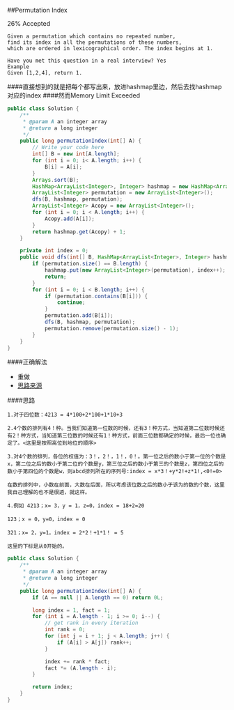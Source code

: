 ##Permutation Index

26% Accepted

	Given a permutation which contains no repeated number,
	find its index in all the permutations of these numbers,
	which are ordered in lexicographical order. The index begins at 1.

	Have you met this question in a real interview? Yes
	Example
	Given [1,2,4], return 1.

####直接想到的就是把每个都写出来，放进hashmap里边，然后去找hashmap对应的index
####然而Memory Limit Exceeded

```java
public class Solution {
    /**
     * @param A an integer array
     * @return a long integer
     */
    public long permutationIndex(int[] A) {
        // Write your code here
        int[] B = new int[A.length];
        for (int i = 0; i< A.length; i++) {
            B[i] = A[i];
        }
        Arrays.sort(B);
        HashMap<ArrayList<Integer>, Integer> hashmap = new HashMap<ArrayList<Integer>, Integer>();
        ArrayList<Integer> permutation = new ArrayList<Integer>();
        dfs(B, hashmap, permutation);
        ArrayList<Integer> Acopy = new ArrayList<Integer>();
        for (int i = 0; i < A.length; i++) {
            Acopy.add(A[i]);
        }
        return hashmap.get(Acopy) + 1;
    }

    private int index = 0;
    public void dfs(int[] B, HashMap<ArrayList<Integer>, Integer> hashmap, ArrayList<Integer> permutation) {
        if (permutation.size() == B.length) {
            hashmap.put(new ArrayList<Integer>(permutation), index++);
            return;
        }
        for (int i = 0; i < B.length; i++) {
            if (permutation.contains(B[i])) {
                continue;
            }
            permutation.add(B[i]);
            dfs(B, hashmap, permutation);
            permutation.remove(permutation.size() - 1);
        }
    }
}
```


####正确解法
- 重做
- [思路来源](http://www.bubuko.com/infodetail-1144348.html)

####思路

    1.对于四位数：4213 = 4*100+2*100+1*10+3

    2.4个数的排列有4！种。当我们知道第一位数的时候，还有3！种方式，当知道第二位数时候还有2！种方式，当知道第三位数的时候还有1！种方式，前面三位数都确定的时候，最后一位也确定了。<这里是按照高位到地位的顺序>

    3.对4个数的排列，各位的权值为：3！，2！，1！，0！。第一位之后的数小于第一位的个数是x，第二位之后的数小于第二位的个数是y，第三位之后的数小于第三的个数是z，第四位之后的数小于第四位的个数是w，则abcd排列所在的序列号:index = x*3！+y*2!+z*1!,<0!=0>

    在数的排列中，小数在前面，大数在后面，所以考虑该位数之后的数小于该为的数的个数，这里我自己理解的也不是很透，就这样。

    4.例如 4213；x= 3，y = 1，z=0，index = 18+2=20

    123；x = 0，y=0，index = 0

    321；x= 2，y=1，index = 2*2！+1*1！ = 5

    这里的下标是从0开始的。

```java
public class Solution {
    /**
     * @param A an integer array
     * @return a long integer
     */
    public long permutationIndex(int[] A) {
        if (A == null || A.length == 0) return 0L;

        long index = 1, fact = 1;
        for (int i = A.length - 1; i >= 0; i--) {
            // get rank in every iteration
            int rank = 0;
            for (int j = i + 1; j < A.length; j++) {
                if (A[i] > A[j]) rank++;
            }

            index += rank * fact;
            fact *= (A.length - i);
        }

        return index;
    }
}
```
